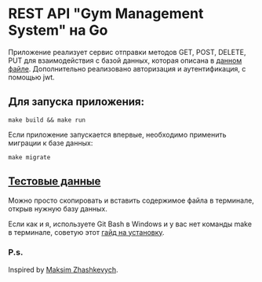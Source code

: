 # REST API "Gym Management System" на Go

Приложение реализует сервис отправки методов GET, POST, DELETE, PUT для взаимодействия с базой данных, которая описана в <a href="https://github.com/igorgofman/gms-app/blob/master/schema/000001_init.up.sql">данном файле</a>. Дополнительно реализовано авторизация и аутентификация, с помощью jwt.

## Для запуска приложения:

```
make build && make run
```

Если приложение запускается впервые, необходимо применить миграции к базе данных:

```
make migrate
```

## <a href="https://github.com/igorgofman/DB-CNTU/blob/main/info-backup.sql">Тестовые данные</a>

Можно просто скопировать и вставить содержимое файла в терминале, открыв нужную базу данных.

Если как и я, используете Git Bash в Windows и у вас нет команды make в терминале, советую этот <a href="https://gist.github.com/evanwill/0207876c3243bbb6863e65ec5dc3f058#make">гайд на установку</a>.



### P.s.
Inspired by <a href="https://github.com/zhashkevych/todo-app">Maksim Zhashkevych</a>.